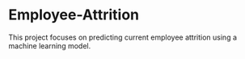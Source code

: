 # Employee-Attrition
This project focuses on predicting current employee attrition using a machine learning model. 
